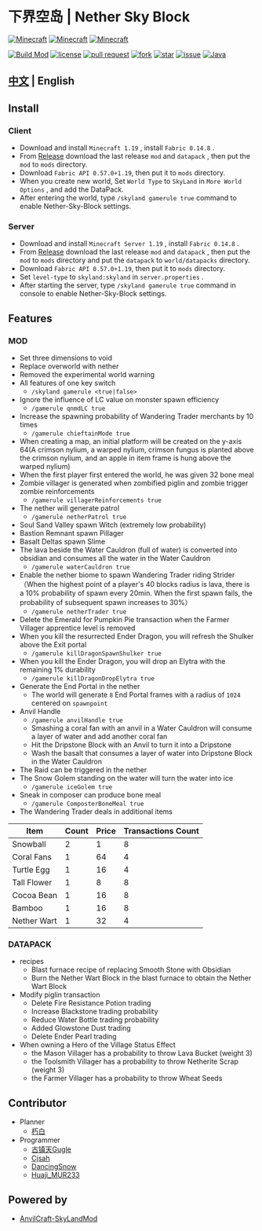 # 下界空岛 | Nether Sky Block

[![Minecraft](https://img.shields.io/badge/Minecraft-1.19-66ccff)](https://www.minecraft.net/)
[![Minecraft](https://img.shields.io/badge/Fabric-0.14.8-fcd217)](https://fabricmc.net/use/installer/)
[![Minecraft](https://img.shields.io/badge/FabricAPI-0.57.0+1.19-b2cf87)](https://modrinth.com/mod/fabric-api)

[![Build Mod](https://github.com/Nether-Power/Nether-Sky-Block/actions/workflows/build.yml/badge.svg)](https://github.com/Nether-Power/Nether-Sky-Block/actions/workflows/build.yml/badge.svg)
[![license](https://img.shields.io/github/license/Nether-Power/Nether-Sky-Block)](https://github.com/Nether-Power/Nether-Sky-Block/blob/main/LICENSE)
[![pull request](https://img.shields.io/github/issues-pr/Nether-Power/Nether-Sky-Block)](https://github.com/Nether-Power/Nether-Sky-Block/pulls)
[![fork](https://img.shields.io/github/forks/Nether-Power/Nether-Sky-Block)](https://github.com/Nether-Power/Nether-Sky-Block/network/members)
[![star](https://img.shields.io/github/stars/Nether-Power/Nether-Sky-Block)](https://github.com/Nether-Power/Nether-Sky-Block/stargazers)
[![issue](https://img.shields.io/github/issues/Nether-Power/Nether-Sky-Block)](https://github.com/Nether-Power/Nether-Sky-Block/issues)
[![Java](https://img.shields.io/badge/Java-17-yellow)](https://docs.microsoft.com/java/openjdk/download)

## [中文](README.md) | English

## Install

### Client

* Download and install `Minecraft 1.19` , install `Fabric 0.14.8` .
* From [Release](https://github.com/Nether-Power/Nether-Sky-Block/releases/latest) download the last release `mod`
  and `datapack` , then put the `mod` to `mods` directory.
* Download `Fabric API 0.57.0+1.19`, then put it to `mods` directory.
* When you create new world, Set `World Type` to `SkyLand` in `More World Options` , and add the DataPack.
* After entering the world, type `/skyland gamerule true` command to enable Nether-Sky-Block settings.

### Server

* Download and install `Minecraft Server 1.19` , install `Fabric 0.14.8` .
* From [Release](https://github.com/Nether-Power/Nether-Sky-Block/releases/latest) download the last release `mod`
  and `datapack` , then put the `mod` to `mods` directory and put the `datapack` to `world/datapacks` directory.
* Download `Fabric API 0.57.0+1.19`, then put it to `mods` directory.
* Set `level-type` to `skyland:skyland` in `server.properties` .
* After starting the server, type `/skyland gamerule true` command in console to enable Nether-Sky-Block settings.

## Features

### MOD

- Set three dimensions to void
- Replace overworld with nether
- Removed the experimental world warning
- All features of one key switch
    - `/skyland gamerule <true|false>`
- Ignore the influence of LC value on monster spawn efficiency
    - `/gamerule qnmdLC true`
- Increase the spawning probability of Wandering Trader merchants by 10 times
    - `/gamerule chieftainMode true`
- When creating a map, an initial platform will be created on the y-axis 64(A crimson nylium, a warped nylium, crimson
  fungus is planted above the crimson nylium, and an apple in item frame is hung above the warped nylium)
- When the first player first entered the world, he was given 32 bone meal
- Zombie villager is generated when zombified piglin and zombie trigger zombie reinforcements
    - `/gamerule villagerReinforcements true`
- The nether will generate patrol
    - `/gamerule netherPatrol true`
- Soul Sand Valley spawn Witch (extremely low probability)
- Bastion Remnant spawn Pillager
- Basalt Deltas spawn Slime
- The lava beside the Water Cauldron (full of water) is converted into obsidian and consumes all the water in the Water
  Cauldron
    - `/gamerule waterCauldron true`
- Enable the nether biome to spawn Wandering Trader riding Strider（When the highest point of a player's 40 blocks radius
  is lava, there is a 10% probability of spawn every 20min. When the first spawn fails, the probability of subsequent
  spawn increases to 30%）
    - `/gamerule netherTrader true`
- Delete the Emerald for Pumpkin Pie transaction when the Farmer Villager apprentice level is removed
- When you kill the resurrected Ender Dragon, you will refresh the Shulker above the Exit portal
    - `/gamerule killDragonSpawnShulker true`
- When you kill the Ender Dragon, you will drop an Elytra with the remaining 1% durability
    - `/gamerule killDragonDropElytra true`
- Generate the End Portal in the nether
    - The world will generate `8` End Portal frames with a radius of `1024` centered on `spawnpoint`
- Anvil Handle
    - `/gamerule anvilHandle true`
    - Smashing a coral fan with an anvil in a Water Cauldron will consume a layer of water and add another coral fan
    - Hit the Dripstone Block with an Anvil to turn it into a Dripstone 
    - Wash the basalt that consumes a layer of water into Dripstone Block in the Water Cauldron
- The Raid can be triggered in the nether
- The Snow Golem standing on the water will turn the water into ice
    - `/gamerule iceGolem true`
- Sneak in composer can produce bone meal
    - `/gamerule ComposterBoneMeal true`
- The Wandering Trader deals in additional items

| **Item**    | **Count** | **Price** | **Transactions Count** |
|-------------|-----------|-----------|------------------------|
| Snowball    | 2         | 1         | 8                      |
| Coral Fans  | 1         | 64        | 4                      |
| Turtle Egg  | 1         | 16        | 4                      |
| Tall Flower | 1         | 8         | 8                      |
| Cocoa Bean  | 1         | 16        | 8                      |
| Bamboo      | 1         | 16        | 8                      |
| Nether Wart | 1         | 32        | 4                      |

### DATAPACK

- recipes
    - Blast furnace recipe of replacing Smooth Stone with Obsidian
    - Burn the Nether Wart Block in the blast furnace to obtain the Nether Wart Block
- Modify piglin transaction
    - Delete Fire Resistance Potion trading
    - Increase Blackstone trading probability
    - Reduce Water Bottle trading probability
    - Added Glowstone Dust trading
    - Delete Ender Pearl trading
- When owning a Hero of the Village Status Effect
    - the Mason Villager has a probability to throw Lava Bucket (weight 3)
    - the Toolsmith Villager has a probability to throw Netherite Scrap (weight 3)
    - the Farmer Villager has a probability to throw Wheat Seeds

## Contributor

* Planner
    * [朽白](https://space.bilibili.com/178682437)
* Programmer
    * [古镇天Gugle](https://space.bilibili.com/19822751)
    * [Cjsah](https://space.bilibili.com/19170004)
    * [DancingSnow](https://space.bilibili.com/302121711)
    * [Huaji_MUR233](https://space.bilibili.com/434118309)

## Powered by

* [AnvilCraft-SkyLandMod](https://github.com/Dubhe-Studio/AnvilCraft-SkyLandMod)
